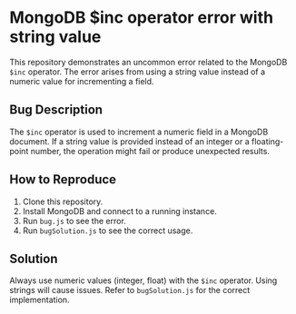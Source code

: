 # MongoDB $inc operator error with string value

This repository demonstrates an uncommon error related to the MongoDB `$inc` operator.  The error arises from using a string value instead of a numeric value for incrementing a field.

## Bug Description
The `$inc` operator is used to increment a numeric field in a MongoDB document.  If a string value is provided instead of an integer or a floating-point number, the operation might fail or produce unexpected results. 

## How to Reproduce
1. Clone this repository.
2. Install MongoDB and connect to a running instance.
3. Run `bug.js` to see the error. 
4. Run `bugSolution.js` to see the correct usage.

## Solution
Always use numeric values (integer, float) with the `$inc` operator.  Using strings will cause issues. Refer to `bugSolution.js` for the correct implementation.